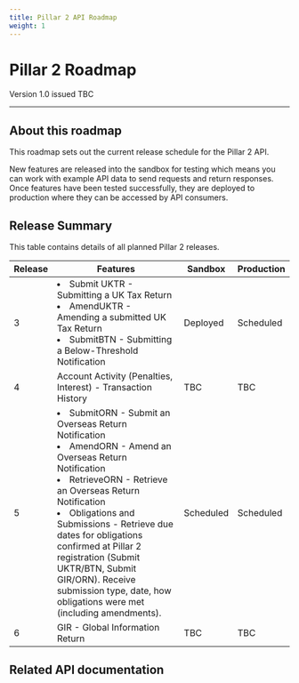 ```yaml
---
title: Pillar 2 API Roadmap
weight: 1
---
```


# Pillar 2 Roadmap

Version 1.0 issued TBC
***

## About this roadmap

This roadmap sets out the current release schedule for the Pillar 2 API. 

New features are released into the sandbox for testing which means you can work with example API data to send requests and return responses. Once features have been tested successfully, they are deployed to production where they can be accessed by API consumers. 

## Release Summary

This table contains details of all planned Pillar 2 releases. 

<table>
<thead>
<tr>
<th>Release</th>
<th>Features</th>
<th>Sandbox</th>
<th>Production</th>
</tr>
</thead>
<tbody>
<tr>
<td>3</td>
<td><li>Submit UKTR - Submitting a UK Tax Return</li>
<li>AmendUKTR - Amending a submitted UK Tax Return</li>
<li>SubmitBTN - Submitting a Below-Threshold Notification</li></td>
<td>Deployed</td>
<td>Scheduled</td>
</tr>
<tr>
<td>4</td>
<td>Account Activity (Penalties, Interest) - Transaction History</td>
<td>TBC</td>
<td>TBC</td>
</tr>
<tr>
<td>5</td>
<td><li>SubmitORN - Submit an Overseas Return Notification</li>
<li>AmendORN - Amend an Overseas Return Notification</li>
<li>RetrieveORN - Retrieve an Overseas Return Notification</li>
<li>Obligations and Submissions - Retrieve due dates for obligations confirmed at Pillar 2 registration (Submit UKTR/BTN, Submit GIR/ORN). Receive submission type, date, how obligations were met (including amendments).</li></td>
<td>Scheduled</td>
<td>Scheduled</td>
</tr>
<tr>
<td>6</td>
<td>GIR - Global Information Return</td>
<td>TBC</td>
<td>TBC</td>
</tr>
</tbody>
</table>

## Related API documentation


